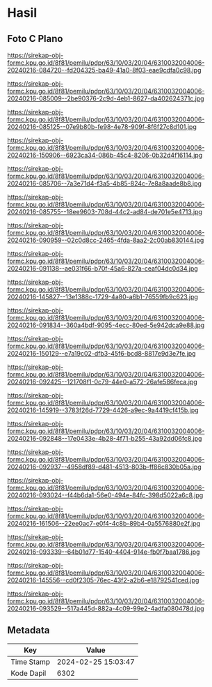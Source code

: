# Hasil

## Foto C Plano

https://sirekap-obj-formc.kpu.go.id/8f81/pemilu/pdpr/63/10/03/20/04/6310032004006-20240216-084720--fd204325-ba49-41a0-8f03-eae9cdfa0c98.jpg

https://sirekap-obj-formc.kpu.go.id/8f81/pemilu/pdpr/63/10/03/20/04/6310032004006-20240216-085009--2be90376-2c9d-4eb1-8627-da402624371c.jpg

https://sirekap-obj-formc.kpu.go.id/8f81/pemilu/pdpr/63/10/03/20/04/6310032004006-20240216-085125--07e9b80b-fe98-4e78-909f-8f6f27c8d101.jpg

https://sirekap-obj-formc.kpu.go.id/8f81/pemilu/pdpr/63/10/03/20/04/6310032004006-20240216-150906--6923ca34-086b-45c4-8206-0b32d4f16114.jpg

https://sirekap-obj-formc.kpu.go.id/8f81/pemilu/pdpr/63/10/03/20/04/6310032004006-20240216-085706--7a3e71d4-f3a5-4b85-824c-7e8a8aade8b8.jpg

https://sirekap-obj-formc.kpu.go.id/8f81/pemilu/pdpr/63/10/03/20/04/6310032004006-20240216-085755--18ee9603-708d-44c2-ad84-de701e5e4713.jpg

https://sirekap-obj-formc.kpu.go.id/8f81/pemilu/pdpr/63/10/03/20/04/6310032004006-20240216-090959--02c0d8cc-2465-4fda-8aa2-2c00ab830144.jpg

https://sirekap-obj-formc.kpu.go.id/8f81/pemilu/pdpr/63/10/03/20/04/6310032004006-20240216-091138--ae031f66-b70f-45a6-827a-ceaf04dc0d34.jpg

https://sirekap-obj-formc.kpu.go.id/8f81/pemilu/pdpr/63/10/03/20/04/6310032004006-20240216-145827--13e1388c-1729-4a80-a6b1-76559fb9c623.jpg

https://sirekap-obj-formc.kpu.go.id/8f81/pemilu/pdpr/63/10/03/20/04/6310032004006-20240216-091834--360a4bdf-9095-4ecc-80ed-5e942dca9e88.jpg

https://sirekap-obj-formc.kpu.go.id/8f81/pemilu/pdpr/63/10/03/20/04/6310032004006-20240216-150129--e7a19c02-dfb3-45f6-bcd8-8817e9d3e7fe.jpg

https://sirekap-obj-formc.kpu.go.id/8f81/pemilu/pdpr/63/10/03/20/04/6310032004006-20240216-092425--121708f1-0c79-44e0-a572-26afe586feca.jpg

https://sirekap-obj-formc.kpu.go.id/8f81/pemilu/pdpr/63/10/03/20/04/6310032004006-20240216-145919--3783f26d-7729-4426-a9ec-9a4419cf415b.jpg

https://sirekap-obj-formc.kpu.go.id/8f81/pemilu/pdpr/63/10/03/20/04/6310032004006-20240216-092848--17e0433e-4b28-4f71-b255-43a92dd06fc8.jpg

https://sirekap-obj-formc.kpu.go.id/8f81/pemilu/pdpr/63/10/03/20/04/6310032004006-20240216-092937--4958df89-d481-4513-803b-ff86c830b05a.jpg

https://sirekap-obj-formc.kpu.go.id/8f81/pemilu/pdpr/63/10/03/20/04/6310032004006-20240216-093024--f44b6da1-56e0-494e-84fc-398d5022a6c8.jpg

https://sirekap-obj-formc.kpu.go.id/8f81/pemilu/pdpr/63/10/03/20/04/6310032004006-20240216-161506--22ee0ac7-e0f4-4c8b-89b4-0a5576880e2f.jpg

https://sirekap-obj-formc.kpu.go.id/8f81/pemilu/pdpr/63/10/03/20/04/6310032004006-20240216-093339--64b01d77-1540-4404-914e-fb0f7baa1786.jpg

https://sirekap-obj-formc.kpu.go.id/8f81/pemilu/pdpr/63/10/03/20/04/6310032004006-20240216-145556--cd0f2305-76ec-43f2-a2b6-e18792541ced.jpg

https://sirekap-obj-formc.kpu.go.id/8f81/pemilu/pdpr/63/10/03/20/04/6310032004006-20240216-093529--517a445d-882a-4c09-99e2-4adfa080478d.jpg


## Metadata

| Key        | Value               |
| ---------- | ------------------- |
| Time Stamp | 2024-02-25 15:03:47 |
| Kode Dapil | 6302                |



